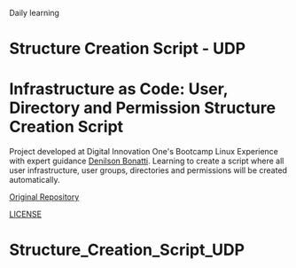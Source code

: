 Daily learning

# Structure Creation Script - UDP

# Infrastructure as Code: User, Directory and Permission Structure Creation Script

Project developed at Digital Innovation One's Bootcamp Linux Experience with expert guidance [Denilson Bonatti](https://github.com/denilsonbonatti "Denilson Bonatti"). 
Learning to create a script where all user infrastructure, user groups, directories and permissions will be created automatically.

[Original Repository](https://github.com/denilsonbonatti/linux-projeto1-iac "Original Repository")

[LICENSE](./LICENSE)
# Structure_Creation_Script_UDP
